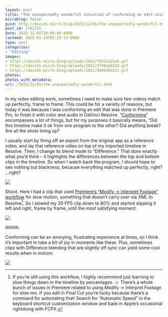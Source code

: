 ```yaml
---
layout: post
title: "The unexpectedly wonderful sensation of conforming an edit using Difference blend mode."
microblog: false
guid: http://davids.micro.blog/2022/12/01/the-unexpectedly-wonderful.html
post_id: 1741255
date: 2022-12-01T20:00:00-0800
lastmod: 2025-01-29T02:29:13-0800
type: post
categories:
- "Editing"
images:
- https://davids.micro.blog/uploads/2022/f9521a25ab.gif
- https://davids.micro.blog/uploads/2022/3f48ad4525.gif
- https://davids.micro.blog/uploads/2022/808bd01b2c.gif
photos:
photos_with_metadata:
url: /2022/12/01/the-unexpectedly-wonderful.html
---
```

In my video editing work, sometimes I need to make sure two videos match up perfectly, frame to frame. This could be for a variety of reasons, but today it was because I was conforming an edit that was done in Premiere Pro, to finish it with color and audio in DaVinci Resolve. “[Conforming](https://blog.frame.io/2019/03/29/conforming-with-resolve/)” encompasses a lot of things, but for my purposes it basically means, “Did this timeline make it ok from one program to the other? Did anything break? Are all the shots lining up?

I usually start by firing off an export from the original app as a reference video, and lay that reference video on top of my imported timeline in Resolve. Then, I change its blend mode to “Difference.” That does exactly what you’d think – it highlights the differences between the top and bottom clips in the timeline. So when I watch back the program, I should hope to see nothing but blackness, because everything matched up perfectly, right? …right?

![](https://davids.micro.blog/uploads/2022/f9521a25ab.gif)

Shoot. Here I had a clip that used [Premiere’s “Modify → Interpret Footage” workflow](https://helpx.adobe.com/premiere-pro/using/organizing-assets-project-panel.html#change_the_frame_rate_of_a_clip) for slow motion, something that doesn’t carry over via XML to Resolve[^1]. So I slowed my 30 FPS clip down to 80% and started slipping it left and right, frame by frame, until the most satisfying moment:

![](https://davids.micro.blog/uploads/2022/3f48ad4525.gif)

Ahhhh.

Conforming can be an annoying, frustrating experience at times, so I think it’s important to take a bit of joy in moments like these. Plus, sometimes clips with Difference blending that are slightly off sync can yield some cool results when in motion:

![](https://davids.micro.blog/uploads/2022/808bd01b2c.gif)

[^1]:	If you’re still using this workflow, I highly recommend just learning to slow things down in the timeline by percentages. ☺️ There’s a whole bunch of issues in Premiere related to using Modify → Interpret Footage for slow mo. If you edit in Final Cut you’re lucky because there’s a command for automating that! Search for “Automatic Speed” in the keyboard shortcut customization window and bask in Apple’s occasional rightdoing with FCPX.

